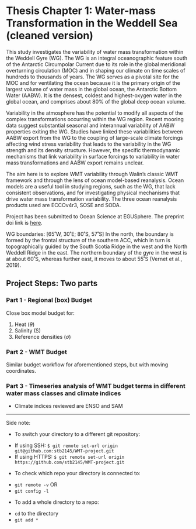 # Thesis Chapter 1: Water-mass Transformation in the Weddell Sea (cleaned version)
This study investigates the variability of water mass transformation within the Weddell Gyre (WG). The WG is an integral oceanographic feature south of the Antarctic Circumpolar Current due to its role in the global meridional overturning circulation (MOC) and in shaping our climate on time scales of hundreds to thousands of years. The WG serves as a pivotal site for the MOC and for ventilating the ocean because it is the primary origin of the largest volume of water mass in the global ocean, the Antarctic Bottom Water (AABW). It is the densest, coldest and highest-oxygen water in the global ocean, and comprises about 80% of the global deep ocean volume. 

Variability in the atmosphere has the potential to modify all aspects of the complex transformations occurring within the WG region. Recent mooring data suggest substantial seasonal and interannual variability of AABW properties exiting the WG. Studies have linked these variabilities between AABW export from the WG to the coupling of large-scale climate forcings affecting wind stress variability that leads to the variability in the WG strength and its density structure. However, the specific thermodynamic mechanisms that link variability in surface forcings to variability in water mass transformations and AABW export remains unclear. 

The aim here is to explore WMT variability through Walin’s classic WMT framework and through the lens of ocean model-based reanalysis. Ocean models are a useful tool in studying regions, such as the WG, that lack consistent observations, and for investigating physical mechanisms that drive water mass transformation variability. The three ocean reanalysis products used are ECCOv4r3, SOSE and SODA.

Project has been submitted to Ocean Science at EGUSphere. The preprint doi link is [here](https://doi.org/10.5194/egusphere-2022-129).

WG boundaries: [65˚W, 30˚E; 80˚S, 57˚S]
In the north, the boundary is formed by the frontal structure of the southern ACC, which in turn is topographically guided by the South Scotia Ridge in the west and the North Weddell Ridge in the east. The northern boundary of the gyre in the west is at about 60˚S, whereas further east, it moves to about 55˚S (Vernet et al., 2019).

## Project Steps: Two parts

### Part 1 - Regional (box) Budget
Close box model budget for:
1. Heat ($\theta$)
2. Salinity (S)
3. Reference densities ($\sigma$)

### Part 2 - WMT Budget
Similar budget workflow for aforementioned steps, but with moving coordinates.

### Part 3 - Timeseries analysis of WMT budget terms in different water mass classes and climate indices
- Climate indices reviewed are ENSO and SAM
-------------------------------------------------------------------------------------------------------------
Side note: 
* To switch your directory to a different git repository:
- If using SSH: `$ git remote set-url origin git@github.com:stb2145/WMT-project.git`
- If using HTTPS: `$ git remote set-url origin https://github.com/stb2145/WMT-project.git`
* To check which repo your directory is connected to:
- `git remote -v` OR
- `git config -l`
* To add a whole directory to a repo: 
- `cd` to the directory
- `git add *`